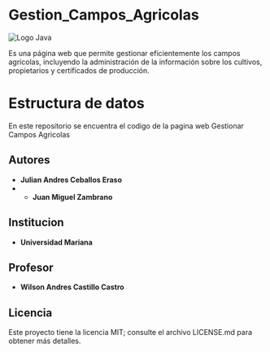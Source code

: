# Gestion_Campos_Agricolas

![Logo Java](https://bloglatam.jacto.com/wp-content/uploads/2022/04/campos-de-cultivo.jpg)

Es una página web que permite gestionar eficientemente los campos agrícolas, incluyendo la administración de la información sobre los cultivos, propietarios y certificados de producción. 



# Estructura de datos

En este repositorio se encuentra el codigo de la pagina web Gestionar Campos Agricolas

## Autores

* **Julian Andres Ceballos Eraso**
* * **Juan Miguel Zambrano**

## Institucion

* **Universidad Mariana**

## Profesor

* **Wilson Andres Castillo Castro**

## Licencia

Este proyecto tiene la licencia MIT; consulte el archivo LICENSE.md para obtener más detalles.

